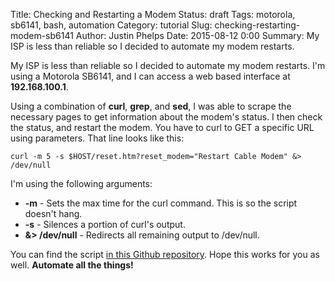 Title: Checking and Restarting a Modem
Status: draft
Tags: motorola, sb6141, bash, automation
Category: tutorial
Slug: checking-restarting-modem-sb6141
Author: Justin Phelps
Date: 2015-08-12 0:00
Summary: My ISP is less than reliable so I decided to automate my modem restarts.

My ISP is less than reliable so I decided to automate my modem restarts. I'm using a Motorola SB6141, and I can access a web based interface at **192.168.100.1**.

Using a combination of **curl**, **grep**, and **sed**, I was able to scrape the necessary pages to get information about the modem's status. I then check the status, and restart the modem. You have to curl to GET a specific URL using parameters. That line looks like this:

```
curl -m 5 -s $HOST/reset.htm?reset_modem="Restart Cable Modem" &> /dev/null
```

I'm using the following arguments:
 * **-m** - Sets the max time for the curl command. This is so the script doesn't hang.
 * **-s** - Silences a portion of curl's output.
 * **&> /dev/null** - Redirects all remaining output to /dev/null.

You can find the script [in this Github repository](https://github.com/Linuturk/modem-restart-script/blob/master/modemCheck.sh). Hope this works for you as well. **Automate all the things!**
